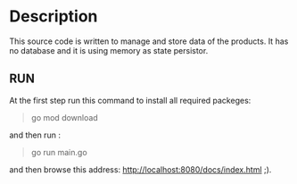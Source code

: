 # Description

This source code is written to manage and store data of the products. It has no database and it is using memory as state persistor.

## RUN

At the first step run this command to install all required packeges:
> go mod download

and then run :
> go run main.go

and then browse this address: <http://localhost:8080/docs/index.html> ;).
